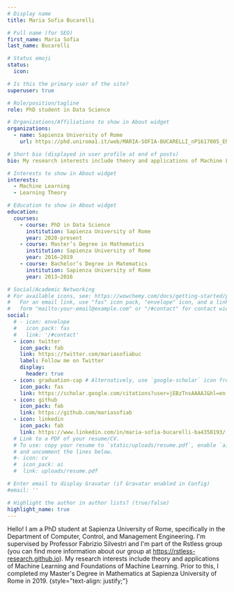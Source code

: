 ```yaml
---
# Display name
title: Maria Sofia Bucarelli

# Full name (for SEO)
first_name: Maria Sofia 
last_name: Bucarelli

# Status emoji
status:
  icon: 

# Is this the primary user of the site?
superuser: true

# Role/position/tagline
role: PhD student in Data Science

# Organizations/Affiliations to show in About widget
organizations:
  - name: Sapienza University of Rome
    url: https://phd.uniroma1.it/web/MARIA-SOFIA-BUCARELLI_nP1617005_EN.aspx

# Short bio (displayed in user profile at end of posts)
bio: My research interests include theory and applications of Machine Learning and Foundations of Machine Learning.

# Interests to show in About widget
interests:
  - Machine Learning
  - Learning Theory

# Education to show in About widget
education:
  courses:
    - course: PhD in Data Science
      institution: Sapienza University of Rome
      year: 2020-present
    - course: Master’s Degree in Mathematics
      institution: Sapienza University of Rome
      year: 2016–2019
    - course: Bachelor’s Degree in Matematics
      institution: Sapienza University of Rome
      year: 2013–2016

# Social/Academic Networking
# For available icons, see: https://wowchemy.com/docs/getting-started/page-builder/#icons
#   For an email link, use "fas" icon pack, "envelope" icon, and a link in the
#   form "mailto:your-email@example.com" or "/#contact" for contact widget.
social:
  # - icon: envelope
  #   icon_pack: fas
  #   link: '/#contact'
  - icon: twitter
    icon_pack: fab
    link: https://twitter.com/mariasofiabuc
    label: Follow me on Twitter
    display:
      header: true
  - icon: graduation-cap # Alternatively, use `google-scholar` icon from `ai` icon pack
    icon_pack: fas
    link: https://scholar.google.com/citations?user=jEBzTnsAAAAJ&hl=en
  - icon: github
    icon_pack: fab
    link: https://github.com/mariasofiab
  - icon: linkedin
    icon_pack: fab
    link: https://www.linkedin.com/in/maria-sofia-bucarelli-ba4358193/
  # Link to a PDF of your resume/CV.
  # To use: copy your resume to `static/uploads/resume.pdf`, enable `ai` icons in `params.yaml`,
  # and uncomment the lines below.
  #- icon: cv
  #  icon_pack: ai
  #  link: uploads/resume.pdf

# Enter email to display Gravatar (if Gravatar enabled in Config)
#email: ''

# Highlight the author in author lists? (true/false)
highlight_name: true
---
```

Hello!
I am a PhD student at Sapienza University of Rome, specifically in the Department of Computer, Control, and Management Engineering. I'm supervised by Professor Fabrizio Silvestri and I'm part of the Rstless group (you can find more information about our group at https://rstless-research.github.io).
My research interests include theory and applications of Machine Learning and Foundations of Machine Learning.
Prior to this, I completed my Master's Degree in Mathematics at Sapienza University of Rome in 2019.
{style="text-align: justify;"}
